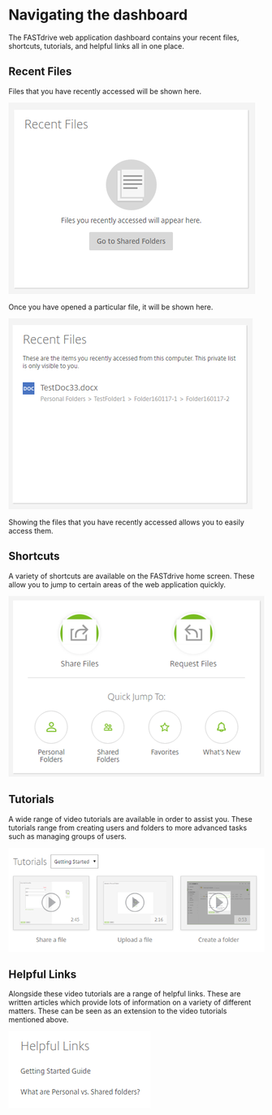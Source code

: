 # Navigating the dashboard

The FASTdrive web application dashboard contains your recent files, shortcuts, tutorials, and helpful links all in one place.

## Recent Files

Files that you have recently accessed will be shown here.

![Image208](files/Image208.png)

Once you have opened a particular file, it will be shown here.

![Image209](files/Image209.png)

Showing the files that you have recently accessed allows you to easily access them.

## Shortcuts

A variety of shortcuts are available on the FASTdrive home screen. These allow you to jump to certain areas of the web application quickly.

![Image210](files/Image210.png)

## Tutorials

A wide range of video tutorials are available in order to assist you. These tutorials range from creating users and folders to more advanced tasks such as managing groups of users.

![Image211](files/Image211.png)

## Helpful Links

Alongside these video tutorials are a range of helpful links. These are written articles which provide lots of information on a variety of different matters. These can be seen as an extension to the video tutorials mentioned above.

![Image212](files/Image212.png)
